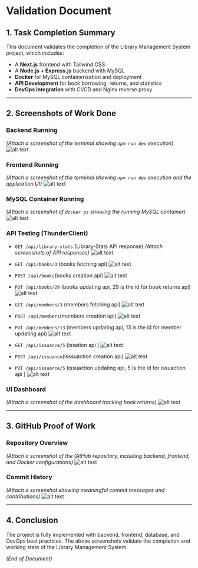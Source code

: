 # Validation Document

## 1. Task Completion Summary

This document validates the completion of the Library Management System project, which includes:
- A **Next.js** frontend with Tailwind CSS
- A **Node.js + Express.js** backend with MySQL
- **Docker** for MySQL containerization and deployment
- **API Development** for book borrowing, returns, and statistics
- **DevOps Integration** with CI/CD and Nginx reverse proxy

---

## 2. Screenshots of Work Done

### Backend Running
_(Attach a screenshot of the terminal showing `npm run dev` execution)_
![alt text](/Screenshots/image-2.png)

### Frontend Running
_(Attach a screenshot of the terminal showing `npm run dev` execution and the application UI)_
![alt text](./Screenshots/image-1.png)


### MySQL Container Running
_(Attach a screenshot of `docker ps` showing the running MySQL container)_
![alt text](./Screenshots/image-3.png)

### API Testing (ThunderClient)
- `GET /api/library-stats` (Library-Stats API response)
_(Attach screenshots of API responses)_
![alt text](./Screenshots/image-4.png)



- `GET /api/books/3` (books fetching api)
![alt text](./Screenshots/image-5.png)

- `POST /api/books`(books creation api)
![alt text](./Screenshots/image-6.png)

- `PUT /api/books/29` (books updating api, 29 is the id for book returns api)
![alt text](./Screenshots/image-7.png)




- `GET /api/members/3` (members fetching api)
![alt text](./Screenshots/image-8.png)

- `POST /api/members`(members creation api)
![alt text](./Screenshots/image-9.png)

- `PUT /api/members/13` (members updating api, 13 is the id for member updating api)
![alt text](./Screenshots/image-10.png)



- `GET /api/issuance/5` (issation api )
![alt text](./Screenshots/image-11.png)

- `POST /api/issuance`(isssuaction creation api)
![alt text](./Screenshots/image-12.png)

- `PUT /api/issuance/5` (issuaction updating api, 5 is the id for issuaction api )
![alt text](./Screenshots/image-13.png)


### UI Dashboard
_(Attach a screenshot of the dashboard tracking book returns)_
![alt text](./Screenshots/image-14.png)

---

## 3. GitHub Proof of Work

### Repository Overview
_(Attach a screenshot of the GitHub repository, including backend, frontend, and Docker configurations)_
![alt text](./Screenshots/image-15.png)

### Commit History
_(Attach a screenshot showing meaningful commit messages and contributions)_
![alt text](./Screenshots/image-16.png)

---

## 4. Conclusion

The project is fully implemented with backend, frontend, database, and DevOps best practices. The above screenshots validate the completion and working state of the Library Management System.

_(End of Document)_


